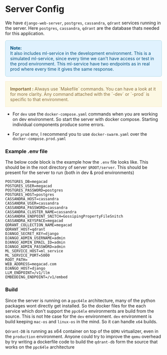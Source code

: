 # Server Config
We have `django-web-server`, `postgres`, `cassandra`, `qdrant` services running in the server. Here `postgres`, `cassandra`, `qdrant` are the database thats needed for this application. 

<div style="background-color: #e0f2fe; color: #005080; padding: 15px; border: 1px solid #add8e6; border-radius: 5px; margin-bottom: 15px;">
  <strong>Note:</strong><br>
It also includes ml-service in the development environment. This is a simulated ml-service, since every time we can't have access or test in the prod environment. This ml-service have two endpoints as in real prod where every time it gives the same response.
</div>

<div style="background-color: #fcf8e3; color: #8a6d3b; padding: 15px; border: 1px solid #faebcc;">
  <strong>Important : </strong> Always use `Makefile` commands. You can have a look at it for more clarity.
  Any command attached with the `-dev` or `-prod` is specific to that environment. 
</div>

- For `dev` use the `docker-compose.yaml` commands when you are working on dev environment. So start the server with docker compose. Starting individual components produce some errors.

- For `prod` env, I recommend you to use `docker-swarm.yaml` over the `docker-compose.prod.yaml` 

### Example .env file
The below code block is the example how the `.env` file looks like. This should be in the root directory of server `$ROOT/server`. This should be present for the server to run (both in dev & prod environments)

```env
POSTGRES_DB=megacad
POSTGRES_USER=megacad
POSTGRES_PASSWORD=postgres
POSTGRES_HOST=postgres
CASSANDRA_HOST=cassandra
CASSANDRA_USER=cassandra
CASSANDRA_PASSWORD=cassandra
CASSANDRA_CLUSTER_NAME=cassandra
CASSANDRA_ENDPOINT_SNITCH=GossipingPropertyFileSnitch
CASSANDRA_KEYSPACE=megacad
QDRANT_COLLECTION_NAME=megacad
QDRANT_HOST=qdrant
DJANGO_SECRET_KEY=django
DJANGO_ADMIN_USERNAME=admin
DJANGO_ADMIN_EMAIL_ID=admin
DJANGO_ADMIN_PASSWORD=admin
ML_SERVICE_HOST=ml_service
ML_SERVICE_PORT=5000
ROOT_PATH=
WEB_ADDRESS=megacad.com
DJANGO_HOST=django
LLM_ENDPOINT=/v1/llm
EMBEDDING_ENDPOINT=/v1/embed
```

### Build
Since the server is running on a `ppc64le` architecture, many of the python packages wont directly get installed. So the docker files for the each service which don't support the `ppc64le` environments are build from the source. This is not hte case for the `dev` environment. `dev` environment is build keeping `mac-os` and `linux-os` in the mind. So it can handle `x64` builds.

`Qdrant-DB` is running as x64 container on top of the `QEMU` virtualizer, even in the `production` environment. Anyone could try to improve the `qemu` overhead by try writing a dockerfile code to build the `qdrant-db` form the source
that works on the `ppc64le` architecture